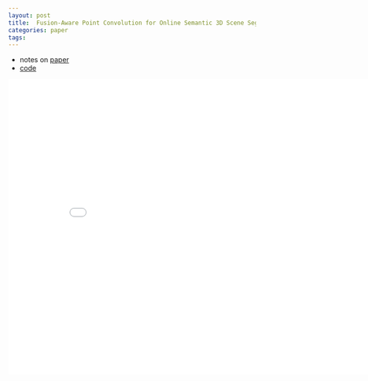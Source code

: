 ```yaml
---
layout: post
title:  Fusion-Aware Point Convolution for Online Semantic 3D Scene Segmentation
categories: paper
tags:
---
```


- notes on [paper](https://openaccess.thecvf.com/content_CVPR_2020/html/Zhang_Fusion-Aware_Point_Convolution_for_Online_Semantic_3D_Scene_Segmentation_CVPR_2020_paper.html)
- [code](https://github.com/jzhzhang/FusionAwareConv)

<center><embed src="/pdfs/posts/Fusion aware conv.pdf" width="850" height="600"></center>
